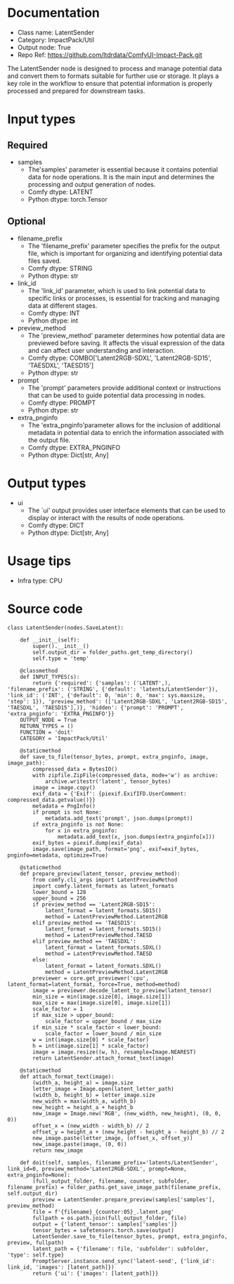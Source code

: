 # Documentation
- Class name: LatentSender
- Category: ImpactPack/Util
- Output node: True
- Repo Ref: https://github.com/ltdrdata/ComfyUI-Impact-Pack.git

The LatentSender node is designed to process and manage potential data and convert them to formats suitable for further use or storage. It plays a key role in the workflow to ensure that potential information is properly processed and prepared for downstream tasks.

# Input types
## Required
- samples
    - The'samples' parameter is essential because it contains potential data for node operations. It is the main input and determines the processing and output generation of nodes.
    - Comfy dtype: LATENT
    - Python dtype: torch.Tensor
## Optional
- filename_prefix
    - The 'filename_prefix' parameter specifies the prefix for the output file, which is important for organizing and identifying potential data files saved.
    - Comfy dtype: STRING
    - Python dtype: str
- link_id
    - The 'link_id' parameter, which is used to link potential data to specific links or processes, is essential for tracking and managing data at different stages.
    - Comfy dtype: INT
    - Python dtype: int
- preview_method
    - The 'preview_method' parameter determines how potential data are previewed before saving. It affects the visual expression of the data and can affect user understanding and interaction.
    - Comfy dtype: COMBO['Latent2RGB-SDXL', 'Latent2RGB-SD15', 'TAESDXL', 'TAESD15']
    - Python dtype: str
- prompt
    - The 'prompt' parameters provide additional context or instructions that can be used to guide potential data processing in nodes.
    - Comfy dtype: PROMPT
    - Python dtype: str
- extra_pnginfo
    - The 'extra_pnginfo'parameter allows for the inclusion of additional metadata in potential data to enrich the information associated with the output file.
    - Comfy dtype: EXTRA_PNGINFO
    - Python dtype: Dict[str, Any]

# Output types
- ui
    - The `ui' output provides user interface elements that can be used to display or interact with the results of node operations.
    - Comfy dtype: DICT
    - Python dtype: Dict[str, Any]

# Usage tips
- Infra type: CPU

# Source code
```
class LatentSender(nodes.SaveLatent):

    def __init__(self):
        super().__init__()
        self.output_dir = folder_paths.get_temp_directory()
        self.type = 'temp'

    @classmethod
    def INPUT_TYPES(s):
        return {'required': {'samples': ('LATENT',), 'filename_prefix': ('STRING', {'default': 'latents/LatentSender'}), 'link_id': ('INT', {'default': 0, 'min': 0, 'max': sys.maxsize, 'step': 1}), 'preview_method': (['Latent2RGB-SDXL', 'Latent2RGB-SD15', 'TAESDXL', 'TAESD15'],)}, 'hidden': {'prompt': 'PROMPT', 'extra_pnginfo': 'EXTRA_PNGINFO'}}
    OUTPUT_NODE = True
    RETURN_TYPES = ()
    FUNCTION = 'doit'
    CATEGORY = 'ImpactPack/Util'

    @staticmethod
    def save_to_file(tensor_bytes, prompt, extra_pnginfo, image, image_path):
        compressed_data = BytesIO()
        with zipfile.ZipFile(compressed_data, mode='w') as archive:
            archive.writestr('latent', tensor_bytes)
        image = image.copy()
        exif_data = {'Exif': {piexif.ExifIFD.UserComment: compressed_data.getvalue()}}
        metadata = PngInfo()
        if prompt is not None:
            metadata.add_text('prompt', json.dumps(prompt))
        if extra_pnginfo is not None:
            for x in extra_pnginfo:
                metadata.add_text(x, json.dumps(extra_pnginfo[x]))
        exif_bytes = piexif.dump(exif_data)
        image.save(image_path, format='png', exif=exif_bytes, pnginfo=metadata, optimize=True)

    @staticmethod
    def prepare_preview(latent_tensor, preview_method):
        from comfy.cli_args import LatentPreviewMethod
        import comfy.latent_formats as latent_formats
        lower_bound = 128
        upper_bound = 256
        if preview_method == 'Latent2RGB-SD15':
            latent_format = latent_formats.SD15()
            method = LatentPreviewMethod.Latent2RGB
        elif preview_method == 'TAESD15':
            latent_format = latent_formats.SD15()
            method = LatentPreviewMethod.TAESD
        elif preview_method == 'TAESDXL':
            latent_format = latent_formats.SDXL()
            method = LatentPreviewMethod.TAESD
        else:
            latent_format = latent_formats.SDXL()
            method = LatentPreviewMethod.Latent2RGB
        previewer = core.get_previewer('cpu', latent_format=latent_format, force=True, method=method)
        image = previewer.decode_latent_to_preview(latent_tensor)
        min_size = min(image.size[0], image.size[1])
        max_size = max(image.size[0], image.size[1])
        scale_factor = 1
        if max_size > upper_bound:
            scale_factor = upper_bound / max_size
        if min_size * scale_factor < lower_bound:
            scale_factor = lower_bound / min_size
        w = int(image.size[0] * scale_factor)
        h = int(image.size[1] * scale_factor)
        image = image.resize((w, h), resample=Image.NEAREST)
        return LatentSender.attach_format_text(image)

    @staticmethod
    def attach_format_text(image):
        (width_a, height_a) = image.size
        letter_image = Image.open(latent_letter_path)
        (width_b, height_b) = letter_image.size
        new_width = max(width_a, width_b)
        new_height = height_a + height_b
        new_image = Image.new('RGB', (new_width, new_height), (0, 0, 0))
        offset_x = (new_width - width_b) // 2
        offset_y = height_a + (new_height - height_a - height_b) // 2
        new_image.paste(letter_image, (offset_x, offset_y))
        new_image.paste(image, (0, 0))
        return new_image

    def doit(self, samples, filename_prefix='latents/LatentSender', link_id=0, preview_method='Latent2RGB-SDXL', prompt=None, extra_pnginfo=None):
        (full_output_folder, filename, counter, subfolder, filename_prefix) = folder_paths.get_save_image_path(filename_prefix, self.output_dir)
        preview = LatentSender.prepare_preview(samples['samples'], preview_method)
        file = f'{filename}_{counter:05}_.latent.png'
        fullpath = os.path.join(full_output_folder, file)
        output = {'latent_tensor': samples['samples']}
        tensor_bytes = safetensors.torch.save(output)
        LatentSender.save_to_file(tensor_bytes, prompt, extra_pnginfo, preview, fullpath)
        latent_path = {'filename': file, 'subfolder': subfolder, 'type': self.type}
        PromptServer.instance.send_sync('latent-send', {'link_id': link_id, 'images': [latent_path]})
        return {'ui': {'images': [latent_path]}}
```
